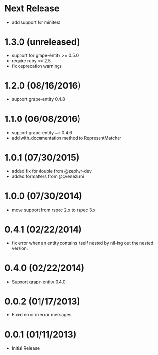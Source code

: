 Next Release
============
* add support for minitest

1.3.0 (unreleased)
==========
* support for grape-entity >= 0.5.0
* require ruby >= 2.5
* fix deprecation warnings

1.2.0 (08/16/2016)
===========
* support grape-entity 0.4.8

1.1.0 (06/08/2016)
===========
* support grape-entity ~> 0.4.6
* add with_documentation method to RepresentMatcher

1.0.1 (07/30/2015)
============
* added fix for double from @zephyr-dev
* added formatters from @cveneziani

1.0.0 (07/30/2014)
============
* move support from rspec 2.x to rspec 3.x

0.4.1 (02/22/2014)
============
* fix error when an entity contains itself nested by nil-ing out the nested version.

0.4.0 (02/22/2014)
============
* Support grape-entity 0.4.0.

0.0.2 (01/17/2013)
============
* Fixed error in error messages.

0.0.1 (01/11/2013)
==================

* Initial Release
